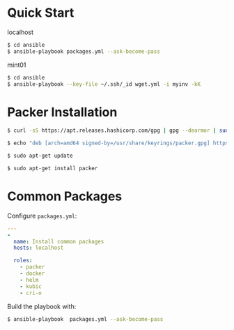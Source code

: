 # Quick Start
localhost
```bash
$ cd ansible
$ ansible-playbook packages.yml --ask-become-pass
```

mint01
```bash
$ cd ansible
$ ansible-playbook --key-file ~/.ssh/_id wget.yml -i myinv -kK
```
# Packer Installation
```bash
$ curl -sS https://apt.releases.hashicorp.com/gpg | gpg --dearmor | sudo tee /usr/share/keyrings/packer.gpg

$ echo "deb [arch=amd64 signed-by=/usr/share/keyrings/packer.gpg] https://apt.releases.hashicorp.com bullseye main" | sudo tee /etc/apt/sources.list.d/packer.list

$ sudo apt-get update

$ sudo apt-get install packer
```
# Common Packages
Configure ```packages.yml```:
``` yml
---
-
  name: Install common packages
  hosts: localhost

  roles:
    - packer
    - docker
    - helm
    - kubic
    - cri-o
```
Build the playbook with:
``` bash
$ ansible-playbook  packages.yml --ask-become-pass
```
